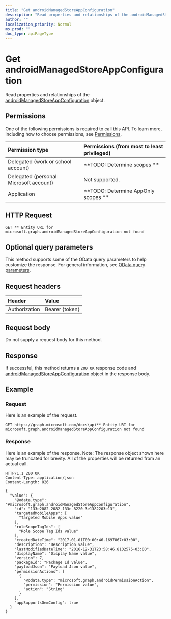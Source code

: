 ```yaml
---
title: "Get androidManagedStoreAppConfiguration"
description: "Read properties and relationships of the androidManagedStoreAppConfiguration object."
author: ""
localization_priority: Normal
ms.prod: ""
doc_type: apiPageType
---
```


# Get androidManagedStoreAppConfiguration

Read properties and relationships of the [androidManagedStoreAppConfiguration](../resources/androidmanagedstoreappconfiguration.md) object.

## Permissions
One of the following permissions is required to call this API. To learn more, including how to choose permissions, see [Permissions](/concepts/permissions-reference.md).

|Permission type|Permissions (from most to least privileged)|
|:---|:---|
|Delegated (work or school account)|**TODO: Determine scopes **|
|Delegated (personal Microsoft account)|Not supported.|
|Application|**TODO: Determine AppOnly scopes **|

## HTTP Request
<!-- {
  "blockType": "ignored"
}
-->
``` http
GET ** Entity URI for microsoft.graph.androidManagedStoreAppConfiguration not found
```

## Optional query parameters
This method supports some of the OData query parameters to help customize the response. For general information, see [OData query parameters](/graph/query-parameters).

## Request headers
|Header|Value|
|:---|:---|
|Authorization|Bearer {token}|

## Request body
Do not supply a request body for this method.

## Response
If successful, this method returns a `200 OK` response code and [androidManagedStoreAppConfiguration](../resources/androidmanagedstoreappconfiguration.md) object in the response body.

## Example

### Request
Here is an example of the request.
<!-- {
  "blockType": "request",
  "name": "get_androidmanagedstoreappconfiguration"
}
-->
``` http
GET https://graph.microsoft.com/docs\api** Entity URI for microsoft.graph.androidManagedStoreAppConfiguration not found
```

### Response
Here is an example of the response. Note: The response object shown here may be truncated for brevity. All of the properties will be returned from an actual call.
<!-- {
  "blockType": "response",
  "truncated": true,
  "@odata.type": "microsoft.graph.androidManagedStoreAppConfiguration"
}
-->
``` http
HTTP/1.1 200 OK
Content-Type: application/json
Content-Length: 826

{
  "value": {
    "@odata.type": "#microsoft.graph.androidManagedStoreAppConfiguration",
    "id": "133e2082-2082-133e-8220-3e1382203e13",
    "targetedMobileApps": [
      "Targeted Mobile Apps value"
    ],
    "roleScopeTagIds": [
      "Role Scope Tag Ids value"
    ],
    "createdDateTime": "2017-01-01T00:00:46.1697867+03:00",
    "description": "Description value",
    "lastModifiedDateTime": "2016-12-31T23:58:46.8102575+03:00",
    "displayName": "Display Name value",
    "version": 7,
    "packageId": "Package Id value",
    "payloadJson": "Payload Json value",
    "permissionActions": [
      {
        "@odata.type": "microsoft.graph.androidPermissionAction",
        "permission": "Permission value",
        "action": "String"
      }
    ],
    "appSupportsOemConfig": true
  }
}
```

